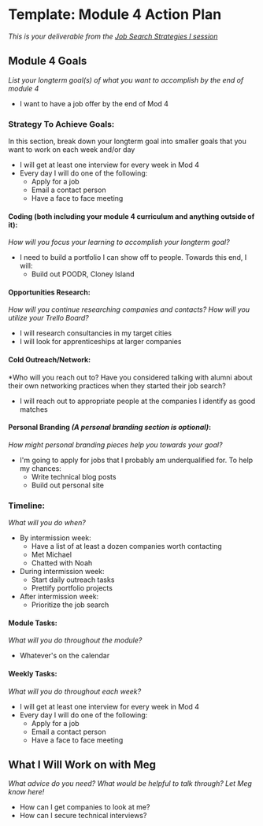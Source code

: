# Template: Module 4 Action Plan 
*This is your deliverable from the [Job Search Strategies I session](https://github.com/turingschool/career-development-curriculum/blob/master/module_three/job_search_strategies_i.md)*

## Module 4 Goals
*List your longterm goal(s) of what you want to accomplish by the end of module 4*
* I want to have a job offer by the end of Mod 4

### Strategy To Achieve Goals:
In this section, break down your longterm goal into smaller goals that you want to work on each week and/or day
* I will get at least one interview for every week in Mod 4
* Every day I will do one of the following:
  - Apply for a job
  - Email a contact person
  - Have a face to face meeting

#### Coding (both including your module 4 curriculum and anything outside of it):
*How will you focus your learning to accomplish your longterm goal?*
* I need to build a portfolio I can show off to people. Towards this end, I will:
  - Build out POODR, Cloney Island
  
#### Opportunities Research:
*How will you continue researching companies and contacts? How will you utilize your Trello Board?* 
* I will research consultancies in my target cities
* I will look for apprenticeships at larger companies

#### Cold Outreach/Network:
*Who will you reach out to? Have you considered talking with alumni about their own networking practices when they started their job search?
* I will reach out to appropriate people at the companies I identify as good matches

#### Personal Branding *(A personal branding section is optional)*:
*How might personal branding pieces help you towards your goal?*
* I'm going to apply for jobs that I probably am underqualified for. To help my chances:
  - Write technical blog posts
  - Build out personal site

### Timeline:
*What will you do when?*
* By intermission week:
  - Have a list of at least a dozen companies worth contacting
  - Met Michael
  - Chatted with Noah
* During intermission week:
  - Start daily outreach tasks
  - Prettify portfolio projects 
* After intermission week:
  - Prioritize the job search
  
#### Module Tasks:
*What will you do throughout the module?*
* Whatever's on the calendar

#### Weekly Tasks:
*What will you do throughout each week?*
* I will get at least one interview for every week in Mod 4
* Every day I will do one of the following:
  - Apply for a job
  - Email a contact person
  - Have a face to face meeting

## What I Will Work on with Meg
*What advice do you need? What would be helpful to talk through? Let Meg know here!*
* How can I get companies to look at me?
* How can I secure technical interviews?

